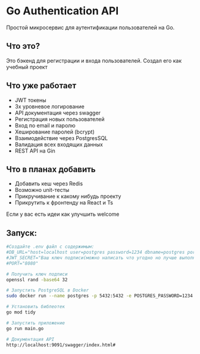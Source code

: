 # Go Authentication API

Простой микросервис для аутентификации пользователей на Go.

## Что это?

Это бэкенд для регистрации и входа пользователей. Создал его как учебный проект

## Что уже работает

- JWT токены
- 3х уровневое логирование
- API документация через swagger
- Регистрация новых пользователей
- Вход по email и паролю
- Хеширование паролей (bcrypt)
- Взаимодействие через PostgresSQL
- Валидация всех входящих данных
- REST API на Gin

## Что в планах добавить

- Добавить кеш через Redis
- Возможно unit-тесты
- Прикручивание к какому нибудь проекту
- Прикрутить к фронтенду на React и Ts

Если у вас есть идеи как улучшить welcome

## Запуск:

```bash
#Создайте .env файл с содержимым:
#DB_URL="host=localhost user=postgres password=1234 dbname=postgres port=5432 sslmode=disable"
#JWT_SECRET="Ваш ключ подписи(можно написать что угодно но лучше выполните команду из терминала ниже и скопируйте содержимое вывода сюда)"
#PORT="8080"

# Получить ключ подписи
openssl rand -base64 32

# Запустить PostgreSQL в Docker
sudo docker run --name postgres -p 5432:5432 -e POSTGRES_PASSWORD=1234 -d postgres:13.3

# Установить библеотек
go mod tidy

# Запустить приложение
go run main.go

# Документация API
http://localhost:9091/swagger/index.html#